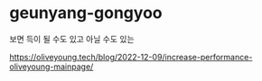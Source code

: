 # geunyang-gongyoo
보면 득이 될 수도 있고 아닐 수도 있는

https://oliveyoung.tech/blog/2022-12-09/increase-performance-oliveyoung-mainpage/
